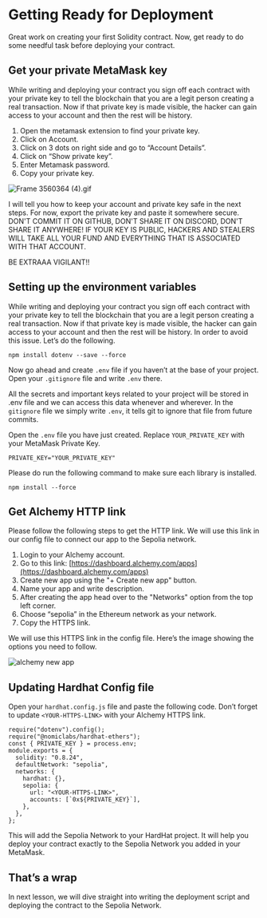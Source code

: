 ﻿# Getting Ready for Deployment

Great work on creating your first Solidity contract. Now, get ready to do some needful task before deploying your contract.

## Get your private MetaMask key

While writing and deploying your contract you sign off each contract with your private key to tell the blockchain that you are a legit person creating a real transaction. Now if that private key is made visible, the hacker can gain access to your account and then the rest will be history.

1. Open the metamask extension to find your private key.
2. Click on Account.
3. Click on 3 dots on right side and go to “Account Details”.
4. Click on “Show private key”.
5. Enter Metamask password.
6. Copy your private key.

![Frame 3560364 (4).gif](https://github.com/0xmetaschool/Learning-Projects/blob/main/assests_for_all/assets%20for%20Writing%20your%20first%20Hello%20World%20contract%20in%20Solidity/Getting%20Ready%20for%20Deployment/Frame_3560364_(4).gif?raw=true)

I will tell you how to keep your account and private key safe in the next steps. For now, export the private key and paste it somewhere secure. DON'T COMMIT IT ON GITHUB, DON'T SHARE IT ON DISCORD, DON'T SHARE IT ANYWHERE! IF YOUR KEY IS PUBLIC, HACKERS AND STEALERS WILL TAKE ALL YOUR FUND AND EVERYTHING THAT IS ASSOCIATED WITH THAT ACCOUNT.

BE EXTRAAA VIGILANT!!

## Setting up the environment variables

While writing and deploying your contract you sign off each contract with your private key to tell the blockchain that you are a legit person creating a real transaction. Now if that private key is made visible, the hacker can gain access to your account and then the rest will be history. In order to avoid this issue. Let’s do the following.

```
npm install dotenv --save --force
```

Now go ahead and create `.env` file if you haven’t at the base of your project. Open your `.gitignore` file and write `.env` there.

All the secrets and important keys related to your project will be stored in .env file and we can access this data whenever and wherever. In the `gitignore` file we simply write `.env`, it tells git to ignore that file from future commits.

Open the `.env` file you have just created. Replace `YOUR_PRIVATE_KEY` with your MetaMask Private Key.

```
PRIVATE_KEY="YOUR_PRIVATE_KEY"
```

Please do run the following command to make sure each library is installed.

```
npm install --force
```

## Get Alchemy HTTP link

Please follow the following steps to get the HTTP link. We will use this link in our config file to connect our app to the Sepolia network.

1. Login to your Alchemy account.
2. Go to this link: [https://dashboard.alchemy.com/apps](https://dashboard.alchemy.com/apps)
3. Create new app using the "+ Create new app" button.
4. Name your app and write description.
5. After creating the app head over to the "Networks" option from the top left corner.
6. Choose “sepolia” in the Ethereum network as your network.
7. Copy the HTTPS link.

We will use this HTTPS link in the config file. Here’s the image showing the options you need to follow.

![alchemy new app](https://github.com/0xmetaschool/Learning-Projects/blob/main/assests_for_all/assets%20for%20Writing%20your%20first%20Hello%20World%20contract%20in%20Solidity/Getting%20Ready%20for%20Deployment/faucet-1.1.png?raw=true)

## Updating Hardhat Config file

Open your `hardhat.config.js` file and paste the following code. Don’t forget to update `<YOUR-HTTPS-LINK>` with your Alchemy HTTPS link.

```
require("dotenv").config();
require("@nomiclabs/hardhat-ethers");
const { PRIVATE_KEY } = process.env;
module.exports = {
  solidity: "0.8.24",
  defaultNetwork: "sepolia",
  networks: {
    hardhat: {},
    sepolia: {
      url: "<YOUR-HTTPS-LINK>",
      accounts: [`0x${PRIVATE_KEY}`],
    },
  },
};
```

This will add the Sepolia Network to your HardHat project. It will help you deploy your contract exactly to the Sepolia Network you added in your MetaMask.

## That’s a wrap

In next lesson, we will dive straight into writing the deployment script and deploying the contract to the Sepolia Network.
